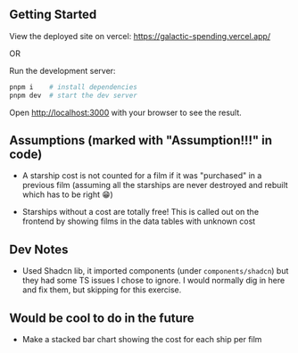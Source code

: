 ## Getting Started

View the deployed site on vercel: https://galactic-spending.vercel.app/

OR

Run the development server:

```bash
pnpm i    # install dependencies
pnpm dev  # start the dev server
```

Open [http://localhost:3000](http://localhost:3000) with your browser to see the result.

## Assumptions (marked with "Assumption!!!" in code)

- A starship cost is not counted for a film if it was "purchased" in a previous film (assuming all the starships are never destroyed and rebuilt which has to be right 😁)

- Starships without a cost are totally free! This is called out on the frontend by showing films in the data tables with unknown cost

## Dev Notes

- Used Shadcn lib, it imported components (under `components/shadcn`) but they had some TS issues I chose to ignore. I would normally dig in here and fix them, but skipping for this exercise.

## Would be cool to do in the future

- Make a stacked bar chart showing the cost for each ship per film
